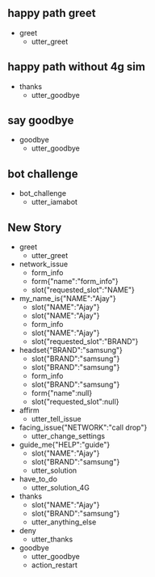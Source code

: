## happy path greet 
* greet
  - utter_greet

## happy path without 4g sim
* thanks
  - utter_goodbye

## say goodbye
* goodbye
  - utter_goodbye

## bot challenge
* bot_challenge
  - utter_iamabot

## New Story

* greet
    - utter_greet
* network_issue
    - form_info
    - form{"name":"form_info"}
    - slot{"requested_slot":"NAME"}
* my_name_is{"NAME":"Ajay"}
    - slot{"NAME":"Ajay"}
    - slot{"NAME":"Ajay"}
    - form_info
    - slot{"NAME":"Ajay"}
    - slot{"requested_slot":"BRAND"}
* headset{"BRAND":"samsung"}
    - slot{"BRAND":"samsung"}
    - slot{"BRAND":"samsung"}
    - form_info
    - slot{"BRAND":"samsung"}
    - form{"name":null}
    - slot{"requested_slot":null}
* affirm
    - utter_tell_issue
* facing_issue{"NETWORK":"call drop"}
    - utter_change_settings
* guide_me{"HELP":"guide"}
    - slot{"NAME":"Ajay"}
    - slot{"BRAND":"samsung"}
    - utter_solution
* have_to_do
    - utter_solution_4G
* thanks
    - slot{"NAME":"Ajay"}
    - slot{"BRAND":"samsung"}
    - utter_anything_else
* deny
    - utter_thanks
* goodbye
    - utter_goodbye
    - action_restart

